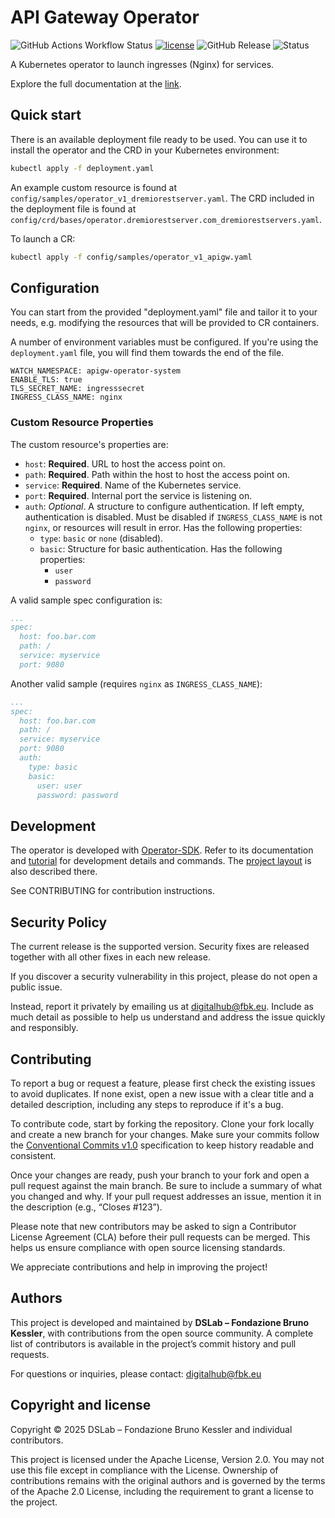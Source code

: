 # API Gateway Operator


![GitHub Actions Workflow Status](https://img.shields.io/github/actions/workflow/status/scc-digitalhub/apigw-operator/release.yaml?event=release) [![license](https://img.shields.io/badge/license-Apache%202.0-blue)](https://github.com/scc-digitalhub/apigw-operator/LICENSE) ![GitHub Release](https://img.shields.io/github/v/release/scc-digitalhub/apigw-operator)
![Status](https://img.shields.io/badge/status-stable-gold)


A Kubernetes operator to launch ingresses (Nginx) for services.

Explore the full documentation at the [link](https://scc-digitalhub.github.io/docs/).

## Quick start

There is an available deployment file ready to be used. You can use it to install the operator and the CRD in your Kubernetes environment:

```sh
kubectl apply -f deployment.yaml
```

An example custom resource is found at `config/samples/operator_v1_dremiorestserver.yaml`. The CRD included in the deployment file is found at `config/crd/bases/operator.dremiorestserver.com_dremiorestservers.yaml`.

To launch a CR:

```sh
kubectl apply -f config/samples/operator_v1_apigw.yaml
```

## Configuration

You can start from the provided "deployment.yaml" file and tailor it to your needs, e.g. modifying the resources that will be provided to CR containers.

A number of environment variables must be configured. If you're using the `deployment.yaml` file, you will find them towards the end of the file.
```
WATCH_NAMESPACE: apigw-operator-system
ENABLE_TLS: true
TLS_SECRET_NAME: ingresssecret
INGRESS_CLASS_NAME: nginx
```

### Custom Resource Properties

The custom resource's properties are:

- `host`: **Required**. URL to host the access point on.
- `path`: **Required**. Path within the host to host the access point on.
- `service`: **Required**. Name of the Kubernetes service.
- `port`: **Required**. Internal port the service is listening on.
- `auth`: *Optional*. A structure to configure authentication. If left empty, authentication is disabled. Must be disabled if `INGRESS_CLASS_NAME` is not `nginx`, or resources will result in error. Has the following properties:
  - `type`: `basic` or `none` (disabled). 
  - `basic`: Structure for basic authentication. Has the following properties:
    - `user`
    - `password`

A valid sample spec configuration is:
``` yaml
...
spec:
  host: foo.bar.com
  path: /
  service: myservice
  port: 9080
```

Another valid sample (requires `nginx` as `INGRESS_CLASS_NAME`):
``` yaml
...
spec:
  host: foo.bar.com
  path: /
  service: myservice
  port: 9080
  auth:
    type: basic
    basic:
      user: user
      password: password
```

## Development

The operator is developed with [Operator-SDK](https://sdk.operatorframework.io). Refer to its documentation and [tutorial](https://sdk.operatorframework.io/docs/building-operators/golang/tutorial/) for development details and commands. The [project layout](https://sdk.operatorframework.io/docs/overview/project-layout/) is also described there.

See CONTRIBUTING for contribution instructions.

## Security Policy

The current release is the supported version. Security fixes are released together with all other fixes in each new release.

If you discover a security vulnerability in this project, please do not open a public issue.

Instead, report it privately by emailing us at digitalhub@fbk.eu. Include as much detail as possible to help us understand and address the issue quickly and responsibly.

## Contributing

To report a bug or request a feature, please first check the existing issues to avoid duplicates. If none exist, open a new issue with a clear title and a detailed description, including any steps to reproduce if it's a bug.

To contribute code, start by forking the repository. Clone your fork locally and create a new branch for your changes. Make sure your commits follow the [Conventional Commits v1.0](https://www.conventionalcommits.org/en/v1.0.0/) specification to keep history readable and consistent.

Once your changes are ready, push your branch to your fork and open a pull request against the main branch. Be sure to include a summary of what you changed and why. If your pull request addresses an issue, mention it in the description (e.g., “Closes #123”).

Please note that new contributors may be asked to sign a Contributor License Agreement (CLA) before their pull requests can be merged. This helps us ensure compliance with open source licensing standards.

We appreciate contributions and help in improving the project!

## Authors

This project is developed and maintained by **DSLab – Fondazione Bruno Kessler**, with contributions from the open source community. A complete list of contributors is available in the project’s commit history and pull requests.

For questions or inquiries, please contact: [digitalhub@fbk.eu](mailto:digitalhub@fbk.eu)

## Copyright and license

Copyright © 2025 DSLab – Fondazione Bruno Kessler and individual contributors.

This project is licensed under the Apache License, Version 2.0.
You may not use this file except in compliance with the License. Ownership of contributions remains with the original authors and is governed by the terms of the Apache 2.0 License, including the requirement to grant a license to the project.
